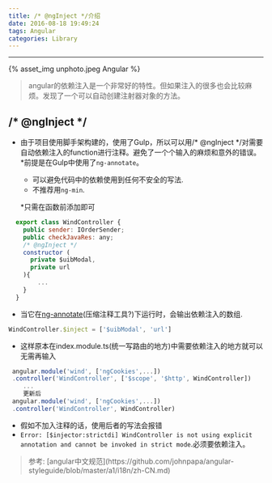 ```yaml
---
title: /* @ngInject */介绍
date: 2016-08-18 19:49:24
tags: Angular
categories: Library
---
```


<hr>

{% asset_img unphoto.jpeg Angular %}

<blockquote>
	angular的依赖注入是一个非常好的特性。但如果注入的很多也会比较麻烦。发现了一个可以自动创建注射器对象的方法。

</blockquote>

<!-- more -->

## /\* @ngInject \*/

*  由于项目使用脚手架构建的，使用了Gulp，所以可以用/* @ngInject */对需要自动依赖注入的function进行注释。避免了一个个输入的麻烦和意外的错误。
   *前提是在Gulp中使用了`ng-annotate`。
   *	可以避免代码中的依赖使用到任何不安全的写法.
   *	不推荐用`ng-min`.

   *只需在函数前添加即可

```javascript
  export class WindController {
    public sender: IOrderSender;
    public checkJavaRes: any;
    /* @ngInject */
    constructor (
      private $uibModal,
      private url
    ){
 		...
    }
  }
```

*  当它在[ng-annotate](https://github.com/olov/ng-annotate)(压缩注释工具?)下运行时，会输出依赖注入的数组.

```javascript
WindController.$inject = ['$uibModal', 'url']
```

*  这样原本在index.module.ts(统一写路由的地方)中需要依赖注入的地方就可以无需再输入

```javascript
 angular.module('wind', ['ngCookies',...])
 .controller('WindController', ['$scope', '$http', WindController])
 	...
 	更新后
 angular.module('wind', ['ngCookies',...])
 .controller('WindController', WindController)
```

*	假如不加入注释的话，使用后者的写法会报错
*	`Error: [$injector:strictdi] WindController is not using explicit annotation and cannot be invoked in strict mode`.必须要依赖注入。

<blockquote>
	参考:
	[angular中文规范](https://github.com/johnpapa/angular-styleguide/blob/master/a1/i18n/zh-CN.md)

</blockquote>

